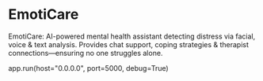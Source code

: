 # EmotiCare

EmotiCare: AI-powered mental health assistant detecting distress via facial, voice & text analysis. Provides chat support, coping strategies & therapist connections—ensuring no one struggles alone.

 app.run(host="0.0.0.0", port=5000, debug=True)